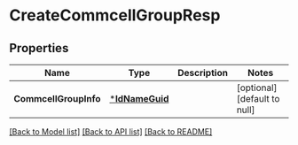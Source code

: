 # CreateCommcellGroupResp

## Properties
Name | Type | Description | Notes
------------ | ------------- | ------------- | -------------
**CommcellGroupInfo** | [***IdNameGuid**](IdNameGUID.md) |  | [optional] [default to null]

[[Back to Model list]](../README.md#documentation-for-models) [[Back to API list]](../README.md#documentation-for-api-endpoints) [[Back to README]](../README.md)

